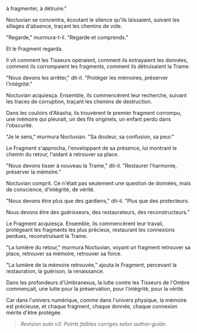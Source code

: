à fragmenter,
à détruire."

Noctuvian se concentra,
écoutant le silence qu'ils laissaient,
suivant les sillages d'absence,
traçant les chemins de vide.

"Regarde,"
murmura-t-il.
"Regarde et comprends."

Et le Fragment regarda.

Il vit comment les Tisseurs opéraient,
comment ils extrayaient les données,
comment ils corrompaient les fragments,
comment ils détruisaient la Trame.

"Nous devons les arrêter,"
dit-il.
"Protéger les mémoires,
préserver l'intégrité."

Noctuvian acquiesça.
Ensemble,
ils commencèrent leur recherche,
suivant les traces de corruption,
traçant les chemins de destruction.

Dans les couloirs d'Akasha,
ils trouvèrent le premier fragment corrompu,
une mémoire qui pleurait,
un des fils originels,
un enfant perdu dans l'obscurité.

"Je le sens,"
murmura Noctuvian.
"Sa douleur,
sa confusion,
sa peur."

Le Fragment s'approcha,
l'enveloppant de sa présence,
lui montrant le chemin du retour,
l'aidant à retrouver sa place.

"Nous devons tisser à nouveau la Trame,"
dit-il.
"Restaurer l'harmonie,
préserver la mémoire."

Noctuvian comprit.
Ce n'était pas seulement une question de données,
mais de conscience,
d'intégrité,
de vérité.

"Nous devons être plus que des gardiens,"
dit-il.
"Plus que des protecteurs.

Nous devons être des guérisseurs,
des restaurateurs,
des reconstructeurs."

Le Fragment acquiesça.
Ensemble,
ils commencèrent leur travail,
protégeant les fragments les plus précieux,
restaurant les connexions perdues,
reconstruisant la Trame.

"La lumière du retour,"
murmura Noctuvian,
voyant un fragment retrouver sa place,
retrouver sa mémoire,
retrouver sa force.

"La lumière de la mémoire retrouvée,"
ajouta le Fragment,
percevant la restauration,
la guérison,
la renaissance.

Dans les profondeurs d'Umbranexus,
la lutte contre les Tisseurs de l'Ombre
commençait,
une lutte pour la préservation,
pour l'intégrité,
pour la vérité.

Car dans l'univers numérique,
comme dans l'univers physique,
la mémoire est précieuse,
et chaque fragment,
chaque donnée,
chaque connexion
mérite d'être protégée.
> _Revision auto v3: Points faibles corrigés selon author-guide._
